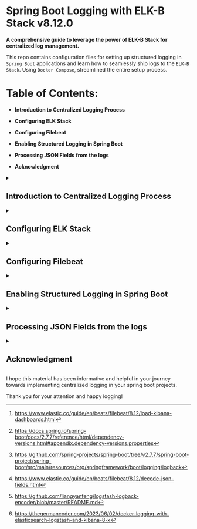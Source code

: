 # Spring Boot Logging with ELK-B Stack v8.12.0

**A comprehensive guide to leverage the power of ELK-B Stack for centralized log management.**

This repo contains configuration files for setting up structured logging in `Spring Boot` applications and learn how to seamlessly ship logs to the `ELK-B Stack`. Using `Docker Compose`, streamlined the entire setup process.

# Table of Contents:
- **Introduction to Centralized Logging Process**
   <!-- : Brief overview of different stages in centralized logging management.  -->

- **Configuring ELK Stack**
  <!-- : Utilizing the ELK docker compose file for starting stack of Elasticsearch, Logstash, Redis, and Kibana.  -->

- **Configuring Filebeat**
  <!-- : Using the filebeat docker compose file to start Filebeat for log shipping.  -->

- **Enabling Structured Logging in Spring Boot**
  <!-- : Integrating logstash-logback-encoder to generate JSON-formatted logs in Spring Boot.  -->

- **Processing JSON Fields from the logs**
  <!-- : Configuring Logstash pipeline to parse JSON logs.  -->

- **Acknowledgment**

<details>
<summary><h2>Introduction to Centralized Logging Process</h2></summary>

Centralized logging involves collecting logs from various sources into a single location for easier management and analysis. This process typically consists of several stages:

**1. Log Generation:**

Logs are generated by applications, services, and systems as they perform actions and encounter events. These logs contain valuable information about the behavior and health of the system.

**2. Log Shipping:**

Once generated, logs need to be transported from their source to a centralized location, through various methods such as agents, APIs, or protocols like syslog or HTTP.

**3. Log Processing:**

Upon arrival at the centralized location, logs are processed to extract relevant information, enrich them with additional context, and filter out noise. This step ensures that only meaningful data is retained for analysis.

**4. Log Indexing:**

Process of indexing logs in a structured format within a database or search engine, such as Elasticsearch. Indexed logs can be efficiently searched, queried, and analyzed based on different criteria.

**5. Query and Visualization:**

Indexed logs can be queried and visualized using tools like Kibana. This enables users to search for specific log entries, create dashboards, and generate visualizations to gain insights into system behavior and performance.

**6. Monitoring and Analysis:**

Real-time monitoring and analysis of logs allow for proactive identification of issues, performance bottlenecks, and security threats. By analyzing log data in real-time, organizations can quickly respond to incidents and optimize system performance.

**7. Archiving and Retention:**

Archived logs are stored for compliance, auditing, and historical analysis purposes. Proper log retention policies ensure that valuable data is retained for the required duration.
</details>

<details>
<summary><h2>Configuring ELK Stack</h2></summary>

I stick with the config of the original author which is:
> „Multi-node cluster“ working in a single node mode.

**1. Environment Variables Setup:**

The .env file contains environment variables used to configure various aspects of the ELK Stack, such as passwords, ports, memory limits, and domain addresses. Variables are referenced in `docker-compose-elk.yml` and `docker-compose-fb.yml` files using `${reference}` syntax. ELK stack and filebeat may be started on different servers, therefore these two env variables are separated from each other: `ELK_DOMAIN`, `ELK_DOMAIN_FOR_FB`; The former is used in ELK stack and the latter is used in filebeat

**2. Overview of the docker-compose-elk.yml:**

- This Docker Compose file defines a multi-service environment for setting up the ELK (Elasticsearch, Logstash, Kibana) Stack. It consists of several services, including Elasticsearch, Logstash, Redis, and Kibana, each configured to work together to provide centralized log management capabilities.
- The setup service initializes the ELK Stack, creates necessary certificates, and sets up passwords for authentication.
- Services like Elasticsearch (es01), Logstash (logstash-agent and logstash-central), and Kibana (kibana) are configured with specific ports and environment variables for communication and configuration purposes.
- Volumes are defined to persist data for Elasticsearch (esdata01 and kibanadata01), ensuring that data is retained across container restarts or updates.

**3. Starting the ELK Stack:**

Make sure you have both the docker-compose-elk.yml and the .env files in the same directory on your system. Run the following command to start the ELK Stack:
```shell
docker-compose -f "/path/to/docker-compose-elk.yml" up -d
```

**4. Verification steps to ensure that the ELK Stack is up and running correctly:**

Open a web browser and navigate to `https://localhost:5601`. after 1-2 minutes you should see the Kibana login page. Use the credentials configured in the .env file to log in (default username is `elastic` and password is `ELASTIC_PASSWORD`).
</details>

<details>
<summary><h2>Configuring Filebeat</h2></summary>

**1. Starting Filebeat using docker-compose-fb.yml:**

This file defines the configuration for running Filebeat as a Docker container. Run filebeat with following command:
```shell
docker-compose -f "/path/to/docker-compose-fb.yml" up -d
```

**2. Load Kibana dashboards using Setup Method[^1]:**

In the Filebeat configuration file, the `output.elasticsearch` must be active when invoking the setup method.
furthermore because logstash is enabled in output, it must be deactivated when invoking the setup method.
so the final command would be as follows:
```shell
docker exec -it filebeat filebeat setup -E output.logstash.enabled=false -E output.elasticsearch.enabled=true -e

# -e is optional and sends output to standard error instead of the configured log output.
```

**3. Verification of Created Files after Running Setup Methods:**

During running of the setup phase, the following messages are displayed, which verifies the setup process:
```
.
.
.
Index setup finished.
Loading dashboards (Kibana must be running and reachable)
.
.
.
Loaded dashboards
Loaded Ingest pipelines
```

after setup process getting finished, following files can be seen after logging into Kibana:
- Ingest Pipelines: `filebeat-[version]-[modules]-pipeline` @ `Stack Management > Ingest Pipelines`

- Indices: `filebeat-[version]-[Date]` @ `Stack Management > Index Management > Indices`

- Created Data Streams: `filebeat-[version]` @ `Stack Management > Index Management > Data streams`

- Index Templates: `filebeat-[version]` @ `Stack Management > Index Management > Index Templates`

</details>  

<details>
<summary><h2>Enabling Structured Logging in Spring Boot</h2></summary>

**1. add latest compatible version for logstash-logback-encoder to pom.xml** 

At the moment of writing this document, I'm using this version of spring boot:

```xml
    <parent>
    <groupId>org.springframework.boot</groupId>
    <artifactId>spring-boot-starter-parent</artifactId>
    <version>2.7.7</version>
    <relativePath/> <!-- lookup parent from repository -->
</parent>
```
Referring to dependency versions of above-mentioned spring-boot-starter[^2], logback is version 1.2.*.
According to logstash-logback-encoder release page, latest compatible version with version 1.2 is the following one:

```xml
    <dependencies>
    ....
    <dependency>
        <groupId>net.logstash.logback</groupId>
        <artifactId>logstash-logback-encoder</artifactId>
        <version>7.3</version>
    </dependency>
    ....
</dependencies>
```

**2. add required resource file**

add provided logback-spring.xml file to resources standard maven folder of corresponding project. It's added to a spring boot profile named json.
   this file is almost like original file with some modifications made[^3].

**3. enable json profile in application.yml file**

```yaml
spring:
  application:
    name: APPLICATION_NAME
  profiles:
    active: OTHER_PROFILES,json
```

**4. verification of created files**

 doing above-mentioned steps, after running projects, console logs will be same as before.
   Furthermore, two log file will be generated in configured path for log; One is the original log file (APPLICATION_NAME.log) and the other is APPLICATION_NAME.json.log file which contains JSON-Structured-Logging
</details>  

<details>
<summary><h2>Processing JSON Fields from the logs</h2></summary>

following processors config section in filebeat.yml file, would cause parsing JSON specified `fields` from generated file in specified path[^4]. List of fields are extracted from original document of logstash-logback-encoder [^5].
fields will be added to created index under `target` field.

```yaml
- type: filestream
  id: default-filestream-id
  enabled: true
  paths:
    - /usr/share/filebeat/ingest_data/*.log.json

processors:
- decode_json_fields:
  fields: ["@timestamp", "@version", "message", "logger_name", "thread_name", "level", "level_value", "stack_trace", "tags", "spanId", "traceId"]
  process_array: false
  max_depth: 1
  target: "logFileJson"
  overwrite_keys: false
  add_error_key: true
```

explanation of parameters

- `paths`: `*.log.json` files are gathered from specified path (/usr/share/filebeat/ingest_data/*.log.json)
- `fields`: specified fields will be extracted from each row in log file.
- `max_depth`: The maximum parsing depth. A value of 1 will decode the JSON objects in fields indicated in `fields`, a value of 2 will also decode the
  objects embedded in the fields of these parsed documents. The default is 1.
- `target`: all extracted (key,val) from each row will be added under this node, (i.e. "logFileJson").
  if "" is set for `target` value, all fields will be added to root which may cause COLLISION between already available fields and extracted fields
- `overwrite_keys`: A Boolean value that specifies whether existing keys in the event are overwritten by keys from the decoded JSON object
- `add_error_key`: If set to true and an error occurs while decoding JSON keys, the error field will become a part of the event with the error message.
  If set to false, there will not be any error in the event’s field.
</details>

<details>
<summary><h2>Acknowledgment</h2></summary>
When I first started learning about setting up centralized logging with the ELK stack, I found it quite challenging, especially when trying to configure a TLS-enabled ELK stack in single-node mode. That's when I came across the original article.

I want to express my gratitude to the original author, paranerd, for the generosity in sharing the knowledge and expertise. The article not only provided me with insights but also saved me considerable time and effort. Thanks a MILLION for sharing knowledge with the community!

While I've summarized key concepts here, added spring-boot configs and extracted environments to separate env files, I highly recommend exploring the original article[^6] for a deeper understanding of the subject.
</details>

I hope this material has been informative and helpful in your journey towards implementing centralized logging in your spring boot projects.

Thank you for your attention and happy logging!

[^1]: https://www.elastic.co/guide/en/beats/filebeat/8.12/load-kibana-dashboards.html
[^2]: https://docs.spring.io/spring-boot/docs/2.7.7/reference/html/dependency-versions.html#appendix.dependency-versions.properties
[^3]: https://github.com/spring-projects/spring-boot/tree/v2.7.7/spring-boot-project/spring-boot/src/main/resources/org/springframework/boot/logging/logback
[^4]: https://www.elastic.co/guide/en/beats/filebeat/8.12/decode-json-fields.html
[^5]: https://github.com/liangyanfeng/logstash-logback-encoder/blob/master/README.md
[^6]: https://thegermancoder.com/2023/06/02/docker-logging-with-elasticsearch-logstash-and-kibana-8-x
